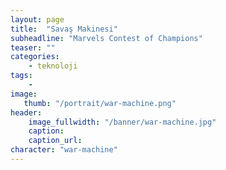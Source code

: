 ```yaml
---
layout: page
title:  "Savaş Makinesi"
subheadline: "Marvels Contest of Champions"
teaser: ""
categories:
    - teknoloji
tags:
    -
image:
   thumb: "/portrait/war-machine.png"
header:
    image_fullwidth: "/banner/war-machine.jpg"
    caption: 
    caption_url:    
character: "war-machine"
---
```

